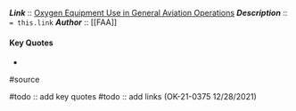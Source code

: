 ***Link***      :: [Oxygen Equipment Use in General Aviation Operations]()
***Description***      :: `= this.link`
***Author*** :: [[FAA]]

#### Key Quotes
* 

#source

#todo :: add key quotes
#todo :: add links (OK-21-0375 12/28/2021)
